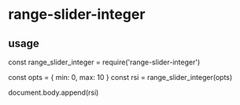 # range-slider-integer

## usage 

const range_slider_integer = require('range-slider-integer')

const opts = { min: 0, max: 10 }
const rsi = range_slider_integer(opts)

document.body.append(rsi)